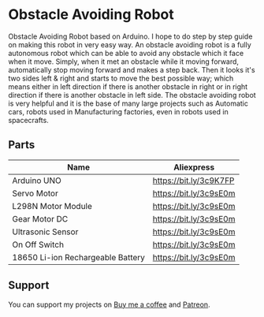 # Obstacle Avoiding Robot

Obstacle Avoiding Robot based on Arduino. I hope to do step by step guide on making this robot in very easy way. An obstacle avoiding robot is a fully autonomous robot which can be able to avoid any obstacle which it face when it move. Simply, when it met an obstacle while it moving forward, automatically stop moving forward and makes a step back. Then it looks it's two sides left & right and starts to move the best possible way; which means either in left direction if there is another obstacle in right or in right direction if there is another obstacle in left side. The obstacle avoiding robot is very helpful and it is the base of many large projects such as Automatic cars, robots used in Manufacturing factories, even in robots used in spacecrafts.


## Parts

|   Name    |  Aliexpress  |
|   ------- | ------------  |
| Arduino UNO | https://bit.ly/3c9K7FP |
| Servo Motor  | https://bit.ly/3c9sE0m |
| L298N Motor Module   | https://bit.ly/3c9sE0m |
| Gear Motor DC  | https://bit.ly/3c9sE0m |
| Ultrasonic Sensor  | https://bit.ly/3c9sE0m |
| On Off Switch  | https://bit.ly/3c9sE0m |
| 18650 Li-ion Rechargeable Battery  | https://bit.ly/3c9sE0m |


## Support
You can support my projects on [Buy me a coffee](https://www.buymeacoffee.com/pramuditharidma) and [Patreon](https://www.patreon.com/ridmapramuditha).
